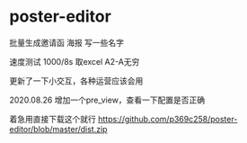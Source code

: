 # poster-editor

批量生成邀请函
海报
写一些名字

速度测试 1000/8s
取excel A2-A无穷

更新了一下小交互，各种运营应该会用

2020.08.26 增加一个pre_view，查看一下配置是否正确

着急用直接下载这个就行
https://github.com/p369c258/poster-editor/blob/master/dist.zip
